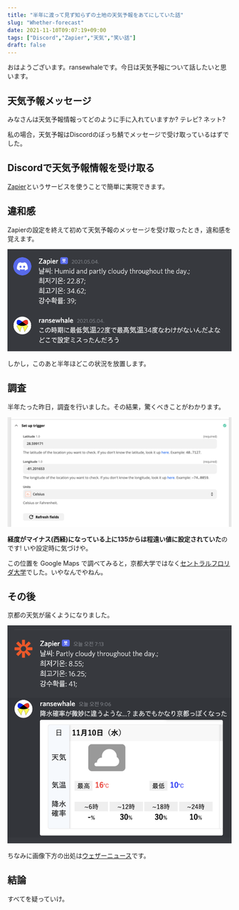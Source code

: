 ```yaml
---
title: "半年に渡って見ず知らずの土地の天気予報をあてにしていた話"
slug: "Whether-forecast"
date: 2021-11-10T09:07:19+09:00
tags: ["Discord","Zapier","天気","笑い話"]
draft: false
---
```

おはようございます。ransewhaleです。今日は天気予報について話したいと思います。


## 天気予報メッセージ

みなさんは天気予報情報ってどのように手に入れていますか? テレビ? ネット?

私の場合，天気予報はDiscordのぼっち鯖でメッセージで受け取っているはずでした。

## Discordで天気予報情報を受け取る

[Zapier](https://zapier.com)というサービスを使うことで簡単に実現できます。

## 違和感

Zapierの設定を終えて初めて天気予報のメッセージを受け取ったとき，違和感を覚えます。

![常識ではありえない天気予報を受け取る。](/images/20211110/1.png)

しかし，このあと半年ほどこの状況を放置します。

## 調査

半年たった昨日，調査を行いました。その結果，驚くべきことがわかります。

![緯度と経度の設定(現在は修正済み)。](/images/20211110/2.png)

**経度がマイナス(西経)になっている上に135からは程遠い値に設定されていた**のです! いや設定時に気づけや。

この位置を Google Maps で調べてみると，京都大学ではなく[セントラルフロリダ大学](https://goo.gl/maps/RkkRiPvMZ6t5Japq7)でした。いやなんでやねん。

## その後

京都の天気が届くようになりました。

![今朝届いた京都の天気予報](/images/20211110/3.png)

ちなみに画像下方の出処は[ウェザーニュース](https://weathernews.jp/onebox/tenki/kyoto/26104/)です。

## 結論

すべてを疑っていけ。